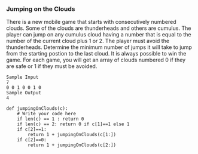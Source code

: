 ### Jumping on the Clouds

There is a new mobile game that starts with consecutively numbered clouds. Some of the clouds are thunderheads and others are cumulus. The player can jump on any cumulus cloud having a number that is equal to the number of the current cloud plus 1 or 2. The player must avoid the thunderheads. Determine the minimum number of jumps it will take to jump from the starting postion to the last cloud. It is always possible to win the game.
For each game, you will get an array of clouds numbered  0 if they are safe or  1 if they must be avoided.

```
Sample Input 
7
0 0 1 0 0 1 0
Sample Output 
4
```

```
def jumpingOnClouds(c):
    # Write your code here
    if len(c) == 1 : return 0
    if len(c) == 2: return 0 if c[1]==1 else 1
    if c[2]==1: 
        return 1 + jumpingOnClouds(c[1:])
    if c[2]==0:
        return 1 + jumpingOnClouds(c[2:])
```
